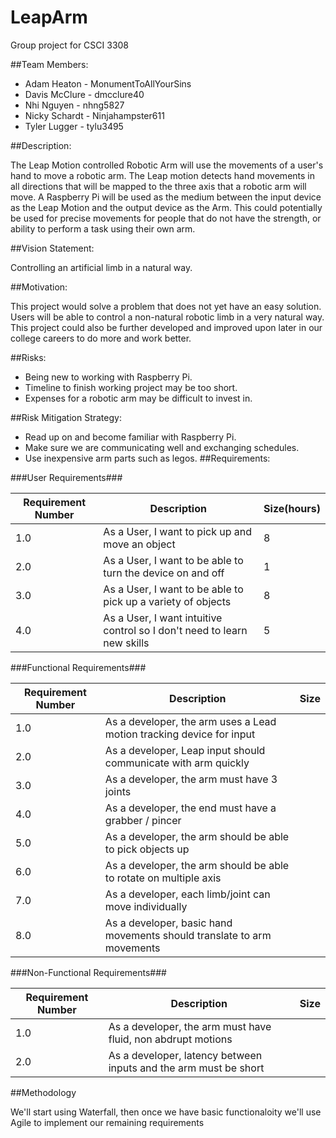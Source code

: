 # LeapArm
Group project for CSCI 3308

##Team Members:
* Adam Heaton - MonumentToAllYourSins
* Davis McClure - dmcclure40
* Nhi Nguyen - nhng5827
* Nicky Schardt - Ninjahampster611
* Tyler Lugger - tylu3495

##Description:

The Leap Motion controlled Robotic Arm will use the movements of a user's hand to move a robotic arm. The Leap motion detects hand movements in all directions that will be mapped to the three axis that a robotic arm will move. A Raspberry Pi will be used as the medium between the input device as the Leap Motion and the output device as the Arm. This could potentially be used for precise movements for people that do not have the strength, or ability to perform a task using their own arm. 

##Vision Statement:

Controlling an artificial limb in a natural way.

##Motivation:

This project would solve a problem that does not yet have an easy solution. Users will be able to control a non-natural robotic limb in a very natural way. This project could also be further developed and improved upon later in our college careers to do more and work better.

##Risks:
* Being new to working with Raspberry Pi.
* Timeline to finish working project may be too short.
* Expenses for a robotic arm may be difficult to invest in.

##Risk Mitigation Strategy:
* Read up on and become familiar with Raspberry Pi.
* Make sure we are communicating well and exchanging schedules.
* Use inexpensive arm parts such as legos.
##Requirements:

###User Requirements###

Requirement Number| Description|Size(hours)
---------|--------|------------
1.0 | As a User, I want to pick up and move an object | 8
2.0 | As a User, I want to be able to turn the device on and off | 1
3.0 | As a User, I want to be able to pick up a variety of objects | 8
4.0 | As a User, I want intuitive control so I don't need to learn new skills | 5

###Functional Requirements###

Requirement Number| Description | Size
---------|--------|-----------
1.0 | As a developer, the arm uses a Lead motion tracking device for input |
2.0 | As a developer, Leap input should communicate with arm quickly |
3.0 | As a developer, the arm must have 3 joints |
4.0 | As a developer, the end must have a grabber / pincer|
5.0 | As a developer, the arm should be able to pick objects up |
6.0 | As a developer, the arm should be able to rotate on multiple axis |
7.0 | As a developer, each limb/joint can move individually |
8.0 | As a developer, basic hand movements should translate to arm movements |

###Non-Functional Requirements###

Requirement Number| Description | Size
---------|--------|---------------
1.0 | As a developer, the arm must have fluid, non abdrupt motions |
2.0 | As a developer, latency between inputs and the arm must be short |

##Methodology

We'll start using Waterfall, then once we have basic functionaloity we'll use Agile to implement our remaining requirements
